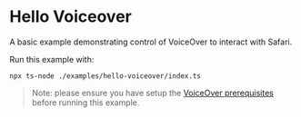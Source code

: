 # Hello Voiceover

A basic example demonstrating control of VoiceOver to interact with Safari.

Run this example with:

```console
npx ts-node ./examples/hello-voiceover/index.ts
```

> Note: please ensure you have setup the [VoiceOver prerequisites](../../guides/voiceover-prerequisites/README.md) before running this example.
